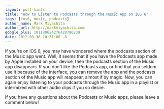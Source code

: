 ```yaml
---
layout: post-hints
title: "How to Listen to Podcasts through the Music App on iOS 6"
tags: [ios6, music, podcasts]
author_name: Mark Miyashita
author_url: http://markmiyashita.com
google_plus: 101180624276428786239
date: 2012-09-30 10:31:00 -8
---
```


If you're on iOS 6, you may have wondered where the podcasts section of the Music app went. Well, it seems that if you have the Podcasts app made by Apple installed on your device, then the podcasts section of the Music app disappears. If you don't like the Podcasts app, or find that you seldom use it because of the interface, you can remove the app and the podcasts section of the Music app will reappear, almost if by magic. Now, you can again enjoy listening to your podcasts through the Music app in a playlist or intermixed with other audio clips if you so desire.

If you have any questions about the Podcasts or Music apps, please leave a comment below!
